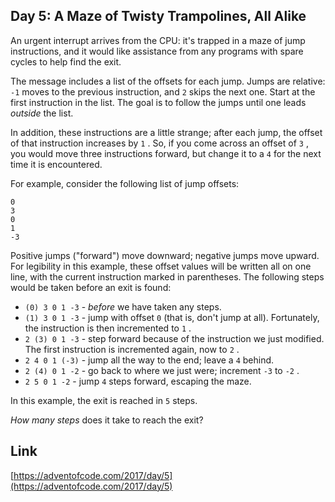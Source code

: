 ## Day 5: A Maze of Twisty Trampolines, All Alike

An urgent interrupt arrives from the CPU: it's trapped in a maze of jump instructions, and it would like assistance from any programs with spare cycles to help find the exit.

The message includes a list of the offsets for each jump. Jumps are relative: `-1` moves to the previous instruction, and `2` skips the next one. Start at the first instruction in the list. The goal is to follow the jumps until one leads _outside_ the list.

In addition, these instructions are a little strange; after each jump, the offset of that instruction increases by `1` . So, if you come across an offset of `3` , you would move three instructions forward, but change it to a `4` for the next time it is encountered.

For example, consider the following list of jump offsets:

    0
    3
    0
    1
    -3

Positive jumps ("forward") move downward; negative jumps move upward. For legibility in this example, these offset values will be written all on one line, with the current instruction marked in parentheses. The following steps would be taken before an exit is found:

- `(0) 3 0 1 -3` \- _before_ we have taken any steps.
- `(1) 3 0 1 -3` \- jump with offset `0` (that is, don't jump at all). Fortunately, the instruction is then incremented to `1` .
- `2 (3) 0 1 -3` \- step forward because of the instruction we just modified. The first instruction is incremented again, now to `2` .
- `2 4 0 1 (-3)` \- jump all the way to the end; leave a `4` behind.
- `2 (4) 0 1 -2` \- go back to where we just were; increment `-3` to `-2` .
- `2 5 0 1 -2` \- jump `4` steps forward, escaping the maze.

In this example, the exit is reached in `5` steps.

_How many steps_ does it take to reach the exit?

## Link

[https://adventofcode.com/2017/day/5](https://adventofcode.com/2017/day/5)
